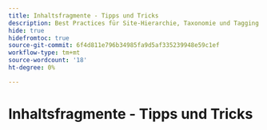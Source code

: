 ```yaml
---
title: Inhaltsfragmente - Tipps und Tricks
description: Best Practices für Site-Hierarchie, Taxonomie und Tagging
hide: true
hidefromtoc: true
source-git-commit: 6f4d811e796b34985fa9d5af335239948e59c1ef
workflow-type: tm+mt
source-wordcount: '18'
ht-degree: 0%

---
```



# Inhaltsfragmente - Tipps und Tricks
